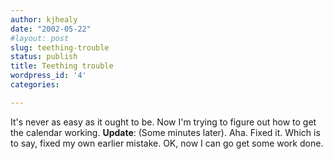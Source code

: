 ```yaml
---
author: kjhealy
date: "2002-05-22"
#layout: post
slug: teething-trouble
status: publish
title: Teething trouble
wordpress_id: '4'
categories:

---
```


It's never as easy as it ought to be. Now I'm trying to figure out how to get the calendar working. **Update**: (Some minutes later). Aha. Fixed it. Which is to say, fixed my own earlier mistake. OK, now I can go get some work done.
